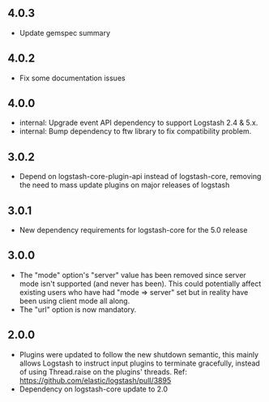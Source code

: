 ## 4.0.3
  - Update gemspec summary

## 4.0.2
  - Fix some documentation issues

## 4.0.0
 - internal: Upgrade event API dependency to support Logstash 2.4 & 5.x.
 - internal: Bump dependency to ftw library to fix compatibility problem.

## 3.0.2
 - Depend on logstash-core-plugin-api instead of logstash-core,
   removing the need to mass update plugins on major releases of
   logstash

## 3.0.1
 - New dependency requirements for logstash-core for the 5.0 release

## 3.0.0
 - The "mode" option's "server" value has been removed since server mode
   isn't supported (and never has been). This could potentially affect
   existing users who have had "mode => server" set but in reality have
   been using client mode all along.
 - The "url" option is now mandatory.

## 2.0.0
 - Plugins were updated to follow the new shutdown semantic, this mainly
   allows Logstash to instruct input plugins to terminate gracefully,
   instead of using Thread.raise on the plugins' threads. Ref:
   https://github.com/elastic/logstash/pull/3895
 - Dependency on logstash-core update to 2.0

